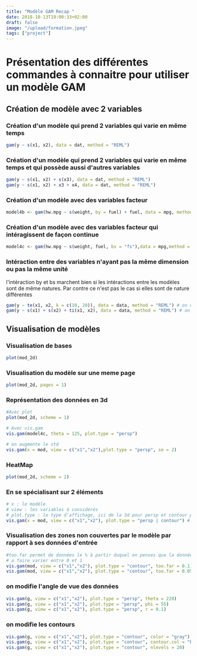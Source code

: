 ```yaml
---
title: "Modèle GAM Recap "
date: 2018-10-13T19:00:33+02:00
draft: false
image: "/upload/formation.jpeg"
tags: ["project"]
---
```



# Présentation des différentes commandes à connaitre pour utiliser un modèle GAM

## Création de modèle avec 2 variables
### Création d'un modèle qui prend 2 variables qui varie en même temps
```r
gam(y ~ s(x1, x2), data = dat, method = "REML")
```
### Création d'un modèle qui prend 2 variables qui varie en même temps et qui possède aussi d'autres variables
```r
gam(y ~ s(x1, x2) + s(x3), data = dat, method = "REML")
gam(y ~ s(x1, x2) + x3 + x4, data = dat, method = "REML")
```

### Création d'un modèle avec des variables facteur
```r
model4b <- gam(hw.mpg ~ s(weight, by = fuel) + fuel, data = mpg, method = "REML")
```

### Création d'un modèle avec des variables facteur qui intéragissent de façon continue
```r
model4c <- gam(hw.mpg ~ s(weight, fuel, bs = "fs"),data = mpg,method = "REML")
```

### Intéraction entre des variables n'ayant pas la même dimension ou pas la même unité

l'intéraction by et bs marchent bien si les intéractions entre les modèles sont de même natures. Par contre ce n'est pas le cas si elles sont de nature différentes

```r
gam(y ~ te(x1, x2, k = c(10, 20)), data = data, method = "REML") # on définit nous meme les paramètres smooth
gam(y ~ s(x1) + s(x2) + ti(x1, x2), data = data, method = "REML") # on laisse le modèle le faire tout seul
```


## Visualisation de modèles

### Visualisation de bases
```r
plot(mod_2d)
```

### Visualisation du modèle sur une meme page
```r
plot(mod_2d, pages = 1)
```


### Représentation des données en 3d
```r
#Avec plot
plot(mod_2d, scheme = 1)

# Avec vis.gam
vis.gam(model4c, theta = 125, plot.type = "persp")

# on augmente le std
vis.gam(x = mod, view = c("x1","x2"),plot.type = "persp", se = 2)
```

### HeatMap
```r
plot(mod_2d, scheme = 2)
```

### En se spécialisant sur 2 éléments
```r
# x : le modèle
# view : les variables à considérés
# plot.type : le type d'affichage, ici de la 3d pour persp et contour pour du heat map
vis.gam(x = mod, view = c("x1","x2"), plot.type = "persp | contour") # kind of plot
```

### Visualisation des zones non couvertes par le modèle par rapport à ses données d'entrée
```r
#too.far permet de données le % à partir duquel on penses que la données n'est pas couverte.
# a faire varier entre 0 et 1
vis.gam(mod, view = c("x1","x2"), plot.type = "contour", too.far = 0.1)
vis.gam(mod, view = c("x1","x2"), plot.type = "contour", too.far = 0.05)
```

### on modifie l'angle de vue des données
```r
vis.gam(g, view = c("x1","x2"), plot.type = "persp", theta = 220)
vis.gam(g, view = c("x1","x2"), plot.type = "persp", phi = 55)
vis.gam(g, view = c("x1","x2"), plot.type = "persp", r = 0.1)
```

### on modifie les contours
```r
vis.gam(g, view = c("x1","x2"), plot.type = "contour", color = "gray")
vis.gam(g, view = c("x1","x2"), plot.type = "contour", contour.col = "blue")
vis.gam(g, view = c("x1","x2"), plot.type = "contour", nlevels = 20)
```
